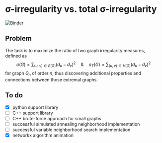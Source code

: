 # σ-irregularity vs. total σ-irregularity
[![Binder](https://mybinder.org/badge_logo.svg)](https://mybinder.org/v2/gh/kuco23/sigma-irregularity/master)

## Problem
The task is to maximize the ratio of two graph irregularity measures,  defined as 
$$
\sigma(G) = \sum_{(u, v) \in E(G)}(d_u - d_v)^2 
\quad \text{\&} \quad 
\sigma_T(G) = \sum_{(u, v) \in V(G)}(d_u - d_v)^2
$$
for graph $G_n$ of order $n$, thus discovering additional properties
and connections between those extremal graphs.


## To do
-  [x] python support library
- [ ] C++ support library
- [ ] C++ brute-force approach for small graphs
- [ ] successful simulated annealing neighborhood implementation
- [ ] successful variable neighborhood search implementation
- [x] networkx algorithm animation